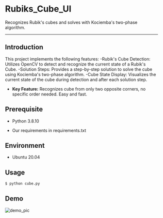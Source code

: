 # Rubiks_Cube_UI

Recognizes Rubik's cubes and solves with Kociemba's two-phase algorithm.

***
## **Introduction**

This project implements the following features:
-Rubik's Cube Detection: Utilizes OpenCV to detect and recognize the current state of a Rubik's Cube.
-Solution Steps: Provides a step-by-step solution to solve the cube using Kociemba's two-phase algorithm.
-Cube State Display: Visualizes the current state of the cube during detection and after each solution step.

- **Key Feature:** Recognizes cube from only two opposite corners, no specific order needed. Easy and fast.
  
## Prerequisite

* Python 3.8.10

* Our requirements in requirements.txt

## Environment

* Ubuntu 20.04

## Usage

```bash
$ python cube.py
```

## Demo

  ![demo_pic]([https://github.com/user-attachments/assets/39c5cfb9-a00c-4d70-9746-b1117fa10ce1](https://github.com/hsylin/Rubiks_Cube_UI/blob/main/ui.png))
